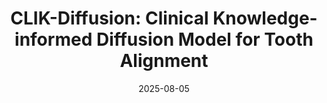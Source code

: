 ---
title:          "CLIK-Diffusion: Clinical Knowledge-informed Diffusion Model for Tooth Alignment"
date:           2025-08-05
selected:       True
pub:            "Medical Image Analysis (MedIA)"
pub_date:       "2025"
abstract_short: >-
  Traditional semi-automatic methods for tooth alignment involve laborious manual procedures and heavily depend on the expertise of dentists, which often leads to inefficient and prolonged treatment durations.
abstract_full: >-
  Although many automatic methods have been proposed to assist especially the less experienced dentists, they often lack incorporating clinical insight and oversimplify the problem by estimating rigid transformation matrix for each tooth directly from dental point clouds.
  This over-simplification fails to capture nuanced requirements of orthodontic treatment, 
  i.e., specific clinical rules for effective alignment of misaligned teeth.
  To address this, we propose CLIK-Diffusion, a clinical knowledge-informed diffusion model for automatic tooth alignment.
  CLIK-Diffusion formulates the complex problem of tooth alignment as a more manageable landmark transformation problem, which is further refined into a landmark coordinate generation task.
  Specifically, we first detect landmarks for each tooth by category, and then build our CLIK-Diffusion to learn distribution of normal occlusion.
  To further encourage the integration of essential clinical knowledge, we design hierarchical constraints from three perspectives: 1) dental-arch level: to constrain arrangement of teeth from a global level; 2) inter-tooth level: to ensure tight contact and avoid unnecessary collision between neighboring teeth; and 3) individual-tooth level: to guarantee correct orientation of each tooth.
  In this way, our designed CLIK-Diffusion is able to predict the post-orthodontic landmarks that align with clinical knowledge, and then estimate rigid transformation for each tooth based on coordinates of its pre- and post-orthodontic landmarks.
  We have evaluated our CLIK-Diffusion on various malocclusion cases collected in real-world clinics, and demonstrate its exceptional performance and strong applicability in orthodontic treatment, compared with other state-of-the-art methods.
  The dataset and code will be released after acceptance of paper.
cover:          /assets/images/covers/CLIK-Diffusion.png
authors:
  - Yulong Dou
  - Han Wu
  - Changjian Li
  - Chen Wang
  - Tong Yang
  - Min Zhu
  - Dinggang Shen
  - Zhiming Cui
links:
  Paper: https://doi.org/10.1016/j.media.2025.103746
  Code: https://github.com/ShanghaiTech-IMPACT/CLIK-Diffusion
  Dataset: https://github.com/ShanghaiTech-IMPACT/CLIK-Diffusion/blob/main/Data_Access_Agreement.pdf
---